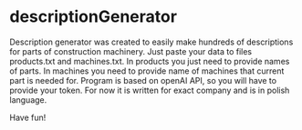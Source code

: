 # descriptionGenerator
Description generator was created to easily make hundreds of descriptions for parts of construction machinery.
Just paste your data to files products.txt and machines.txt.
In products you just need to provide names of parts.
In machines you need to provide name of machines that current part is needed for.
Program is based on openAI API, so you will have to provide your token.
For now it is written for exact company and is in polish language.

Have fun!